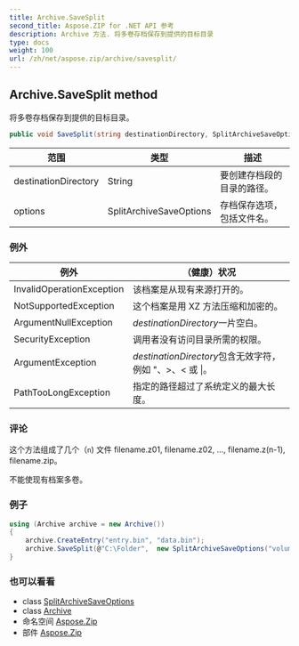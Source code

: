 ```yaml
---
title: Archive.SaveSplit
second_title: Aspose.ZIP for .NET API 参考
description: Archive 方法. 将多卷存档保存到提供的目标目录
type: docs
weight: 100
url: /zh/net/aspose.zip/archive/savesplit/
---
```

## Archive.SaveSplit method

将多卷存档保存到提供的目标目录。

```csharp
public void SaveSplit(string destinationDirectory, SplitArchiveSaveOptions options)
```

| 范围 | 类型 | 描述 |
| --- | --- | --- |
| destinationDirectory | String | 要创建存档段的目录的路径。 |
| options | SplitArchiveSaveOptions | 存档保存选项，包括文件名。 |

### 例外

| 例外 | （健康）状况 |
| --- | --- |
| InvalidOperationException | 该档案是从现有来源打开的。 |
| NotSupportedException | 这个档案是用 XZ 方法压缩和加密的。 |
| ArgumentNullException | *destinationDirectory*一片空白。 |
| SecurityException | 调用者没有访问目录所需的权限。 |
| ArgumentException | *destinationDirectory*包含无效字符，例如 "、&gt;、&lt; 或 &#x7C;。 |
| PathTooLongException | 指定的路径超过了系统定义的最大长度。 |

### 评论

这个方法组成了几个（`n`) 文件 filename.z01, filename.z02, ..., filename.z(n-1), filename.zip。

不能使现有档案多卷。

### 例子

```csharp
using (Archive archive = new Archive())
{
    archive.CreateEntry("entry.bin", "data.bin");
    archive.SaveSplit(@"C:\Folder",  new SplitArchiveSaveOptions("volume", 65536));
}
```

### 也可以看看

* class [SplitArchiveSaveOptions](../../../aspose.zip.saving/splitarchivesaveoptions/)
* class [Archive](../)
* 命名空间 [Aspose.Zip](../../archive/)
* 部件 [Aspose.Zip](../../../)



